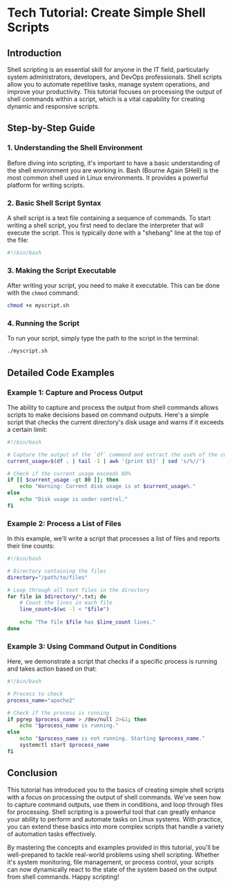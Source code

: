 # Tech Tutorial: Create Simple Shell Scripts

## Introduction

Shell scripting is an essential skill for anyone in the IT field, particularly system administrators, developers, and DevOps professionals. Shell scripts allow you to automate repetitive tasks, manage system operations, and improve your productivity. This tutorial focuses on processing the output of shell commands within a script, which is a vital capability for creating dynamic and responsive scripts.

## Step-by-Step Guide

### 1. Understanding the Shell Environment
Before diving into scripting, it's important to have a basic understanding of the shell environment you are working in. Bash (Bourne Again SHell) is the most common shell used in Linux environments. It provides a powerful platform for writing scripts.

### 2. Basic Shell Script Syntax
A shell script is a text file containing a sequence of commands. To start writing a shell script, you first need to declare the interpreter that will execute the script. This is typically done with a "shebang" line at the top of the file:

```bash
#!/bin/bash
```

### 3. Making the Script Executable
After writing your script, you need to make it executable. This can be done with the `chmod` command:

```bash
chmod +x myscript.sh
```

### 4. Running the Script
To run your script, simply type the path to the script in the terminal:

```bash
./myscript.sh
```

## Detailed Code Examples

### Example 1: Capture and Process Output
The ability to capture and process the output from shell commands allows scripts to make decisions based on command outputs. Here's a simple script that checks the current directory's disk usage and warns if it exceeds a certain limit:

```bash
#!/bin/bash

# Capture the output of the `df` command and extract the use% of the current directory
current_usage=$(df . | tail -1 | awk '{print $5}' | sed 's/%//')

# Check if the current usage exceeds 80%
if [[ $current_usage -gt 80 ]]; then
    echo "Warning: Current disk usage is at $current_usage%."
else
    echo "Disk usage is under control."
fi
```

### Example 2: Process a List of Files
In this example, we'll write a script that processes a list of files and reports their line counts:

```bash
#!/bin/bash

# Directory containing the files
directory="/path/to/files"

# Loop through all text files in the directory
for file in $directory/*.txt; do
    # Count the lines in each file
    line_count=$(wc -l < "$file")
    
    echo "The file $file has $line_count lines."
done
```

### Example 3: Using Command Output in Conditions
Here, we demonstrate a script that checks if a specific process is running and takes action based on that:

```bash
#!/bin/bash

# Process to check
process_name="apache2"

# Check if the process is running
if pgrep $process_name > /dev/null 2>&1; then
    echo "$process_name is running."
else
    echo "$process_name is not running. Starting $process_name."
    systemctl start $process_name
fi
```

## Conclusion

This tutorial has introduced you to the basics of creating simple shell scripts with a focus on processing the output of shell commands. We've seen how to capture command outputs, use them in conditions, and loop through files for processing. Shell scripting is a powerful tool that can greatly enhance your ability to perform and automate tasks on Linux systems. With practice, you can extend these basics into more complex scripts that handle a variety of automation tasks effectively.

By mastering the concepts and examples provided in this tutorial, you'll be well-prepared to tackle real-world problems using shell scripting. Whether it's system monitoring, file management, or process control, your scripts can now dynamically react to the state of the system based on the output from shell commands. Happy scripting!